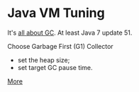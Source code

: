 # Java VM Tuning

It's [all about GC](https://youtu.be/7dkSze52i-o?t=1771).
At least Java 7 update 51.

Choose Garbage First (G1) Collector

* set the heap size;
* set target GC pause time.

[More](https://docs.oracle.com/en/java/javase/11/gctuning/garbage-first-garbage-collector-tuning.html#GUID-90E30ACA-8040-432E-B3A0-1E0440AB556A)
